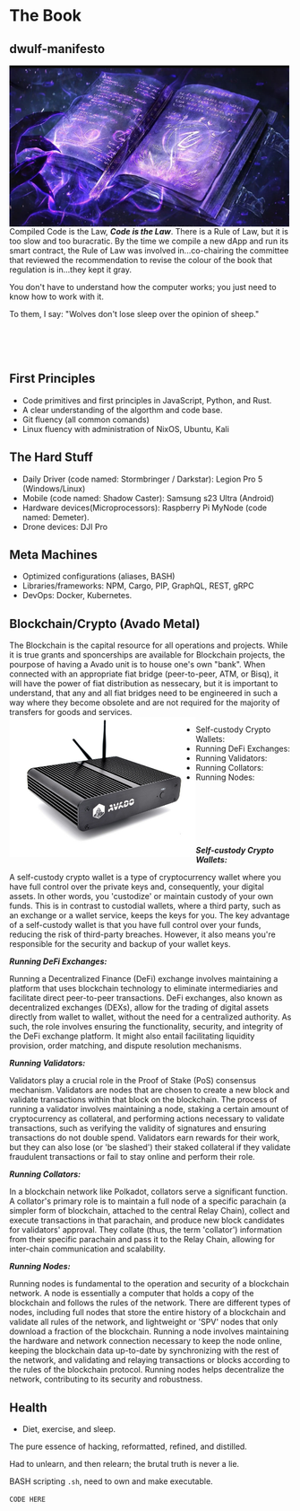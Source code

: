 # The Book
## dwulf-manifesto

  
<img align="left" src="/images/spellbook.png" width=500px alt="Book of Shadows"><p>Compiled Code is the Law, ***Code is the Law***.
There is a Rule of Law, but it is too slow and too buracratic.  By the time we compile a new dApp and run its smart contract,
the Rule of Law was involved in...co-chairing the committee that reviewed the recommendation to revise the colour of the book that regulation is in...they kept it gray.</p>

You don't have to understand how the computer works; you just need to know how to work with it.



To them, I say:
"Wolves don't lose sleep over the opinion of sheep."

<br><br><br>






## First Principles
- Code primitives and first principles in JavaScript, Python, and Rust.  
- A clear understanding of the algorthm and code base.
- Git fluency (all common  comands)
- Linux fluency with administration of NixOS, Ubuntu, Kali

## The Hard Stuff
- Daily Driver (code named: Stormbringer / Darkstar): Legion Pro 5 (Windows/Linux)
- Mobile (code named: Shadow Caster): Samsung s23 Ultra (Android)
- Hardware devices(Microprocessors): Raspberry Pi MyNode (code named: Demeter).
- Drone devices: DJI Pro

## Meta Machines
- Optimized configurations (aliases, BASH)
- Libraries/frameworks: NPM, Cargo, PIP, GraphQL, REST, gRPC
- DevOps: Docker, Kubernetes.

## Blockchain/Crypto (Avado Metal)
The Blockchain is the capital resource for all operations and projects.  While it is true grants and sponcerships are available
for Blockchain projects, the pourpose of having a Avado unit is to house one's own "bank".   When connected with an appropriate 
fiat bridge (peer-to-peer, ATM, or Bisq), it will have the power of fiat distribution as nessecary, but it is important to understand,
that any and all fiat bridges need to be engineered in such a way where they become obsolete and are not required for the majority
of transfers for goods and services.
<img align="left" src="/images/avado.jpg" width=333px  alt="Avado Device">

- Self-custody Crypto Wallets:
- Running DeFi Exchanges:
- Running Validators:
- Running Collators:
- Running Nodes:

<br>
<br>
<br>
<br>
<br>

***Self-custody Crypto Wallets:***

A self-custody crypto wallet is a type of cryptocurrency wallet where you have full control over the private keys and, consequently, your digital assets. In other words, you 'custodize' or maintain custody of your own funds. This is in contrast to custodial wallets, where a third party, such as an exchange or a wallet service, keeps the keys for you. The key advantage of a self-custody wallet is that you have full control over your funds, reducing the risk of third-party breaches. However, it also means you're responsible for the security and backup of your wallet keys.

***Running DeFi Exchanges:***

Running a Decentralized Finance (DeFi) exchange involves maintaining a platform that uses blockchain technology to eliminate intermediaries and facilitate direct peer-to-peer transactions. DeFi exchanges, also known as decentralized exchanges (DEXs), allow for the trading of digital assets directly from wallet to wallet, without the need for a centralized authority. As such, the role involves ensuring the functionality, security, and integrity of the DeFi exchange platform. It might also entail facilitating liquidity provision, order matching, and dispute resolution mechanisms.

***Running Validators:***

Validators play a crucial role in the Proof of Stake (PoS) consensus mechanism. Validators are nodes that are chosen to create a new block and validate transactions within that block on the blockchain. The process of running a validator involves maintaining a node, staking a certain amount of cryptocurrency as collateral, and performing actions necessary to validate transactions, such as verifying the validity of signatures and ensuring transactions do not double spend. Validators earn rewards for their work, but they can also lose (or 'be slashed') their staked collateral if they validate fraudulent transactions or fail to stay online and perform their role.

***Running Collators:***

In a blockchain network like Polkadot, collators serve a significant function. A collator's primary role is to maintain a full node of a specific parachain (a simpler form of blockchain, attached to the central Relay Chain), collect and execute transactions in that parachain, and produce new block candidates for validators' approval. They collate (thus, the term 'collator') information from their specific parachain and pass it to the Relay Chain, allowing for inter-chain communication and scalability.

***Running Nodes:***

Running nodes is fundamental to the operation and security of a blockchain network. A node is essentially a computer that holds a copy of the blockchain and follows the rules of the network. There are different types of nodes, including full nodes that store the entire history of a blockchain and validate all rules of the network, and lightweight or 'SPV' nodes that only download a fraction of the blockchain. Running a node involves maintaining the hardware and network connection necessary to keep the node online, keeping the blockchain data up-to-date by synchronizing with the rest of the network, and validating and relaying transactions or blocks according to the rules of the blockchain protocol. Running nodes helps decentralize the network, contributing to its security and robustness.

## Health
- Diet, exercise, and sleep.

The pure essence of hacking, reformatted, refined, and distilled.

Had to unlearn, and then relearn; the brutal truth is never a lie.

BASH scripting `.sh`, need to own and make executable.

`CODE HERE`
